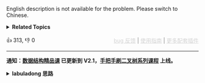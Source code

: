 English description is not available for the problem. Please switch to Chinese.
<details><summary><strong>Related Topics</strong></summary>数组 | 前缀和</details><br>

<div>👍 313, 👎 0<span style='float: right;'><span style='color: gray;'><a href='https://github.com/labuladong/fucking-algorithm/discussions/939' target='_blank' style='color: lightgray;text-decoration: underline;'>bug 反馈</a> | <a href='https://labuladong.gitee.io/article/fname.html?fname=jb插件简介' target='_blank' style='color: lightgray;text-decoration: underline;'>使用指南</a> | <a href='https://labuladong.github.io/algo/images/others/%E5%85%A8%E5%AE%B6%E6%A1%B6.jpg' target='_blank' style='color: lightgray;text-decoration: underline;'>更多配套插件</a></span></span></div>

<div id="labuladong"><hr>

**通知：[数据结构精品课](https://aep.h5.xeknow.com/s/1XJHEO) 已更新到 V2.1，[手把手刷二叉树系列课程](https://aep.xet.tech/s/3YGcq3) 上线。**

<details><summary><strong>labuladong 思路</strong></summary>

## 基本思路

这道题和 [238. 除自身以外数组的乘积](/problems/product-of-array-except-self) 一模一样，可以看下 238 的思路或者直接看解法代码吧。

**标签：前缀和，[数组](https://mp.weixin.qq.com/mp/appmsgalbum?__biz=MzAxODQxMDM0Mw==&action=getalbum&album_id=2120601117519675393)**

## 解法代码

提示：🟢 标记的是我写的解法代码，🤖 标记的是 chatGPT 翻译的多语言解法代码。如有错误，可以 [点这里](https://github.com/labuladong/fucking-algorithm/issues/1113) 反馈和修正。

<div class="tab-panel"><div class="tab-nav">
<button data-tab-item="cpp" class="tab-nav-button btn " data-tab-group="default" onclick="switchTab(this)">cpp🤖</button>

<button data-tab-item="python" class="tab-nav-button btn " data-tab-group="default" onclick="switchTab(this)">python🤖</button>

<button data-tab-item="java" class="tab-nav-button btn active" data-tab-group="default" onclick="switchTab(this)">java🟢</button>

<button data-tab-item="go" class="tab-nav-button btn " data-tab-group="default" onclick="switchTab(this)">go🤖</button>

<button data-tab-item="javascript" class="tab-nav-button btn " data-tab-group="default" onclick="switchTab(this)">javascript🤖</button>
</div><div class="tab-content">
<div data-tab-item="cpp" class="tab-item " data-tab-group="default"><div class="highlight">

```cpp
// 注意：cpp 代码由 chatGPT🤖 根据我的 java 代码翻译，旨在帮助不同背景的读者理解算法逻辑。
// 本代码已经通过力扣的测试用例，应该可直接成功提交。

class Solution {
public:
    vector<int> constructArr(vector<int>& nums) {
        int n = nums.size();
        if (n == 0) {
            return vector<int>();
        }
        // 从左到右的前缀积，prefix[i] 是 nums[0..i] 的元素积
        vector<int> prefix(n);
        prefix[0] = nums[0];
        for (int i = 1; i < n; i++) {
            prefix[i] = prefix[i - 1] * nums[i];
        }
        // 从右到左的前缀积，suffix[i] 是 nums[i..n-1] 的元素积
        vector<int> suffix(n);
        suffix[n - 1] = nums[n - 1];
        for (int i = n - 2; i >= 0; i--) {
            suffix[i] = suffix[i + 1] * nums[i];
        }
        // 结果数组
        vector<int> res(n);
        res[0] = suffix[1];
        res[n - 1] = prefix[n - 2];
        for (int i = 1; i < n - 1; i++) {
            // 除了 nums[i] 自己的元素积就是 nums[i] 左侧和右侧所有元素之积
            res[i] = prefix[i - 1] * suffix[i + 1];
        }
        return res;
    }
};
```

</div></div>

<div data-tab-item="python" class="tab-item " data-tab-group="default"><div class="highlight">

```python
# 注意：python 代码由 chatGPT🤖 根据我的 java 代码翻译，旨在帮助不同背景的读者理解算法逻辑。
# 本代码已经通过力扣的测试用例，应该可直接成功提交。

class Solution:
    def constructArr(self, nums: List[int]) -> List[int]:
        n = len(nums)
        if n == 0:
            return []
        # 从左到右的前缀积，prefix[i] 是 nums[0..i] 的元素积
        prefix = [0] * n
        prefix[0] = nums[0]
        for i in range(1, n):
            prefix[i] = prefix[i - 1] * nums[i]
        # 从右到左的前缀积，suffix[i] 是 nums[i..n-1] 的元素积
        suffix = [0] * n
        suffix[n - 1] = nums[n - 1]
        for i in range(n - 2, -1, -1):
            suffix[i] = suffix[i + 1] * nums[i]
        # 结果数组
        res = [0] * n
        res[0] = suffix[1]
        res[n - 1] = prefix[n - 2]
        for i in range(1, n - 1):
            # 除了 nums[i] 自己的元素积就是 nums[i] 左侧和右侧所有元素之积
            res[i] = prefix[i - 1] * suffix[i + 1]
        return res
```

</div></div>

<div data-tab-item="java" class="tab-item active" data-tab-group="default"><div class="highlight">

```java
class Solution {
    public int[] constructArr(int[] nums) {
        int n = nums.length;
        if (n == 0) {
            return new int[0];
        }
        // 从左到右的前缀积，prefix[i] 是 nums[0..i] 的元素积
        int[] prefix = new int[n];
        prefix[0] = nums[0];
        for (int i = 1; i < nums.length; i++) {
            prefix[i] = prefix[i - 1] * nums[i];
        }
        // 从右到左的前缀积，suffix[i] 是 nums[i..n-1] 的元素积
        int[] suffix = new int[n];
        suffix[n - 1] = nums[n - 1];
        for (int i = n - 2; i >= 0; i--) {
            suffix[i] = suffix[i + 1] * nums[i];
        }
        // 结果数组
        int[] res = new int[n];
        res[0] = suffix[1];
        res[n - 1] = prefix[n - 2];
        for (int i = 1; i < n - 1; i++) {
            // 除了 nums[i] 自己的元素积就是 nums[i] 左侧和右侧所有元素之积
            res[i] = prefix[i - 1] * suffix[i + 1];
        }
        return res;
    }
}
```

</div></div>

<div data-tab-item="go" class="tab-item " data-tab-group="default"><div class="highlight">

```go
// 注意：go 代码由 chatGPT🤖 根据我的 java 代码翻译，旨在帮助不同背景的读者理解算法逻辑。
// 本代码已经通过力扣的测试用例，应该可直接成功提交。

func constructArr(nums []int) []int {
    n := len(nums)
    if n == 0 {
        return []int{}
    }
    // 从左到右的前缀积，prefix[i] 是 nums[0..i] 的元素积
    prefix := make([]int, n)
    prefix[0] = nums[0]
    for i := 1; i < n; i++ {
        prefix[i] = prefix[i-1] * nums[i]
    }
    // 从右到左的前缀积，suffix[i] 是 nums[i..n-1] 的元素积
    suffix := make([]int, n)
    suffix[n-1] = nums[n-1]
    for i := n - 2; i >= 0; i-- {
        suffix[i] = suffix[i+1] * nums[i]
    }
    // 结果数组
    res := make([]int, n)
    res[0] = suffix[1]
    res[n-1] = prefix[n-2]
    for i := 1; i < n-1; i++ {
        // 除了 nums[i] 自己的元素积就是 nums[i] 左侧和右侧所有元素之积
        res[i] = prefix[i-1] * suffix[i+1]
    }
    return res
}
```

</div></div>

<div data-tab-item="javascript" class="tab-item " data-tab-group="default"><div class="highlight">

```javascript
// 注意：javascript 代码由 chatGPT🤖 根据我的 java 代码翻译，旨在帮助不同背景的读者理解算法逻辑。
// 本代码已经通过力扣的测试用例，应该可直接成功提交。

var constructArr = function(nums) {
    var n = nums.length;
    if (n == 0) {
        return new Array(0);
    }
    // 从左到右的前缀积，prefix[i] 是 nums[0..i] 的元素积
    var prefix = new Array(n);
    prefix[0] = nums[0];
    for (var i = 1; i < nums.length; i++) {
        prefix[i] = prefix[i - 1] * nums[i];
    }
    // 从右到左的前缀积，suffix[i] 是 nums[i..n-1] 的元素积
    var suffix = new Array(n);
    suffix[n - 1] = nums[n - 1];
    for (var i = n - 2; i >= 0; i--) {
        suffix[i] = suffix[i + 1] * nums[i];
    }
    // 结果数组
    var res = new Array(n);
    res[0] = suffix[1];
    res[n - 1] = prefix[n - 2];
    for (var i = 1; i < n - 1; i++) {
        // 除了 nums[i] 自己的元素积就是 nums[i] 左侧和右侧所有元素之积
        res[i] = prefix[i - 1] * suffix[i + 1];
    }
    return res;
};
```

</div></div>
</div></div>

</details>
</div>




